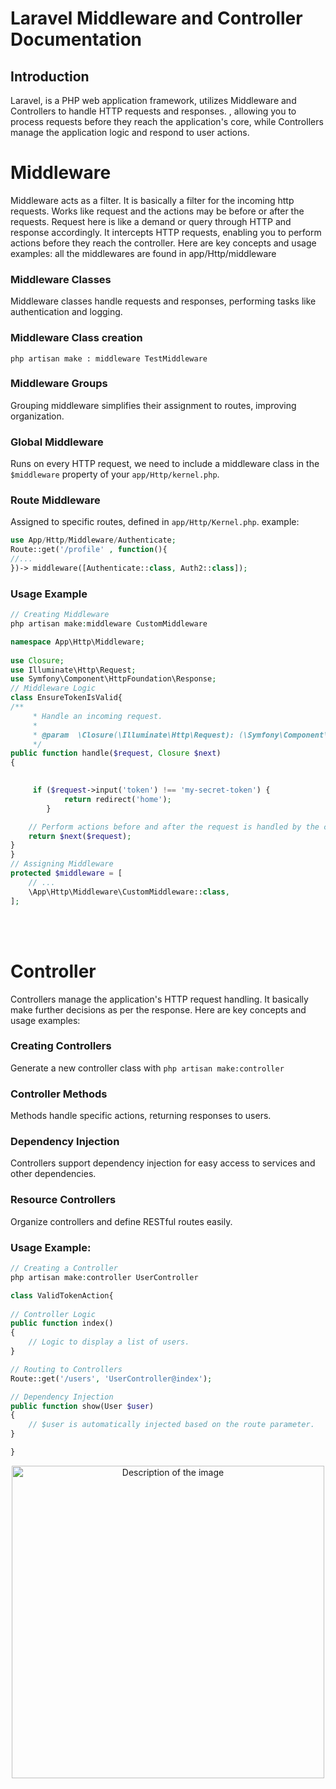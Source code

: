 # Laravel Middleware and Controller Documentation

## Introduction

Laravel, is a PHP web application framework, utilizes Middleware and Controllers to handle HTTP requests and responses. , allowing you to process requests before they reach the application's core, while Controllers manage the application logic and respond to user actions.

# Middleware
Middleware acts as a filter. It is basically a filter for the incoming http requests. Works like request and the actions may be before or after the requests. 
Request here is like a demand or query through HTTP and response accordingly.
It intercepts HTTP requests, enabling you to perform actions before they reach the controller. Here are key concepts and usage examples:
all the middlewares are found in app/Http/middleware

### Middleware Classes

Middleware classes handle requests and responses, performing tasks like authentication and logging.

### Middleware Class creation
`php artisan make : middleware TestMiddleware` 


### Middleware Groups

Grouping middleware simplifies their assignment to routes, improving organization.

### Global Middleware

Runs on every HTTP request, we need to include a middleware class in the `$middleware` property of your `app/Http/kernel.php`.

### Route Middleware

Assigned to specific routes, defined in `app/Http/Kernel.php`.
example:
```php
use App/Http/Middleware/Authenticate;
Route::get('/profile' , function(){
//...
})-> middleware([Authenticate::class, Auth2::class]);
```

### Usage Example

```php
// Creating Middleware
php artisan make:middleware CustomMiddleware

namespace App\Http\Middleware;
 
use Closure;
use Illuminate\Http\Request;
use Symfony\Component\HttpFoundation\Response;
// Middleware Logic
class EnsureTokenIsValid{
/**
     * Handle an incoming request.
     *
     * @param  \Closure(\Illuminate\Http\Request): (\Symfony\Component\HttpFoundation\Response)  $next
     */
public function handle($request, Closure $next)
{
    

     if ($request->input('token') !== 'my-secret-token') {
            return redirect('home');
        }

    // Perform actions before and after the request is handled by the controller.
    return $next($request);
}
}
// Assigning Middleware
protected $middleware = [
    // ...
    \App\Http\Middleware\CustomMiddleware::class,
];
```
<br/><br/>

# Controller
Controllers manage the application's HTTP request handling. It basically make further decisions as per the response. 
Here are key concepts and usage examples:

### Creating Controllers
Generate a new controller class with 
`php artisan make:controller`

### Controller Methods
Methods handle specific actions, returning responses to users.

### Dependency Injection
Controllers support dependency injection for easy access to services and other dependencies.

### Resource Controllers
Organize controllers and define RESTful routes easily.

### Usage Example:
```php
// Creating a Controller
php artisan make:controller UserController

class ValidTokenAction{
    
// Controller Logic
public function index()
{
    // Logic to display a list of users.
}

// Routing to Controllers
Route::get('/users', 'UserController@index');

// Dependency Injection
public function show(User $user)
{
    // $user is automatically injected based on the route parameter.
}

}
```

<p align="center">
  <img width="500" src="https://github.com/pushpakninave/testomnify/assets/65614791/7f2b16f4-b53d-4631-ab6b-6039fa171d21" alt="Description of the image">
</p>